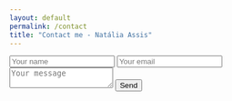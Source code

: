 ```yaml
---
layout: default
permalink: /contact
title: "Contact me - Natália Assis"
---
```


<form action="http://formspree.io/nnatalia.assis@gmail.com">
  <input type="hidden" name="_subject" value="Contact from natalia-assis.com" />
  <input type="text" name="_gotcha" style="display:none" />
  <input type="text" name="name" placeholder="Your name">
  <input type="email" name="_replyto" placeholder="Your email">
  <textarea name="body" placeholder="Your message"></textarea>
  <input type="submit" value="Send">
</form>
